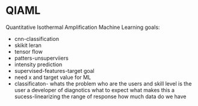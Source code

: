 # QIAML
Quantitative Isothermal Amplification Machine Learning
goals:
  - cnn-classification 
  - skikit leran 
  - tensor flow
  - patters-unsuperviiers
  -   intensity prediction 
  - supervised-features-target goal 
  - need x and target value for ML
  - classificaton- 
 whats the problem 
 who are the users and skill level
 is the user a developer of diagnotics what to expect
 what makes this a sucess-linearizing the range of response
 how much data do we have
